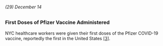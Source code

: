 ###### (29) December 14

### First Doses of Pfizer Vaccine Administered

NYC healthcare workers were given their first doses of the Pfizer COVID-19 vaccine, reportedly the first in the United States [[3]](https://www.nbcnewyork.com/news/local/timeline-tracking-the-spread-of-covid-19-in-tri-state/2313123/).